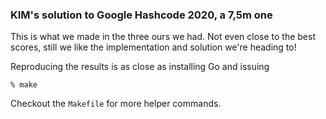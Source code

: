 ### KIM's solution to Google Hashcode 2020, a 7,5m one
This is what we made in the three ours we had. Not even close to the best
scores, still we like the implementation and solution we're heading to!

Reproducing the results is as close as installing Go and issuing
```
% make
```

Checkout the `Makefile` for more helper commands.

